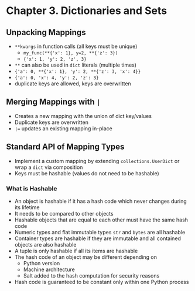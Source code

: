 # Chapter 3. Dictionaries and Sets

## Unpacking Mappings

* `**kwargs` in function calls (all keys must be unique)
  * `my_func(**{'x': 1}, y=2, **{'z': 3})`
  * `{'x': 1, 'y': 2, 'z', 3}`
* `**` can also be used in `dict` literals (multiple times)
 * `{'a': 0, **{'x': 1}, 'y': 2, **{'z': 3, 'x': 4}}`
 * `{'a': 0, 'x': 4, 'y': 2, 'z': 3}`
 * duplicate keys are allowed, keys are overwritten 

## Merging Mappings with `|`

* Creates a new mapping with the union of dict key/values
* Duplicate keys are overwritten
* `|=` updates an existing mapping in-place

## Standard API of Mapping Types

* Implement a custom mapping by extending `collections.UserDict` or wrap a `dict` via composition
* Keys must be hashable (values do not need to be hashable)

### What is Hashable

* An object is hashable if it has a hash code which never changes during its lifetime
* It needs to be compared to other objects
* Hashable objects that are equal to each other must have the same hash code
* Numeric types and flat immutable types `str` and `bytes` are all hashable
* Container types are hashable if they are immutable and all contained objects are also hashable
* A tuple is only hashable if all its items are hashable
* The hash code of an object may be different depending on 
  * Python version
  * Machine architecture
  * Salt added to the hash computation for security reasons
* Hash code is guaranteed to be constant only within one Python process